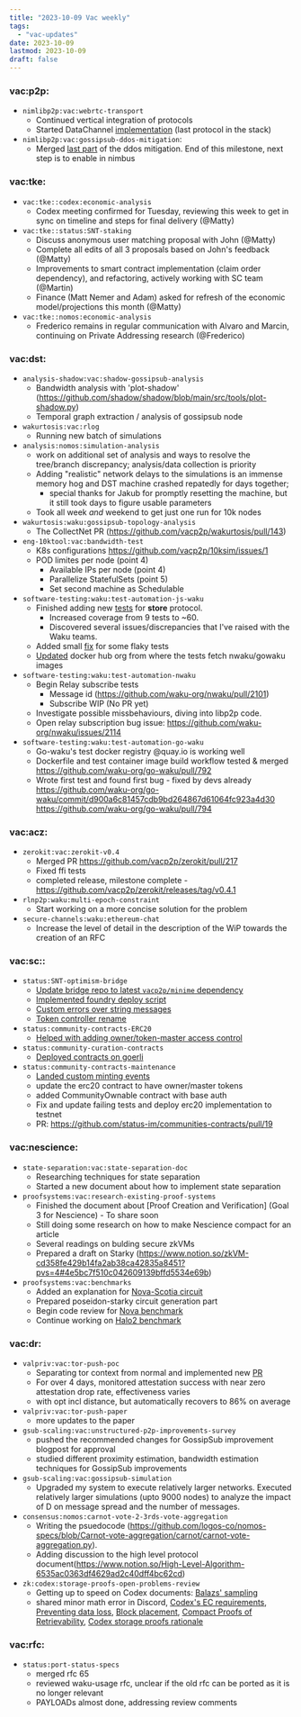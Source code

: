 ```yaml
---
title: "2023-10-09 Vac weekly"
tags:
  - "vac-updates"
date: 2023-10-09
lastmod: 2023-10-09
draft: false
---
```


### vac:p2p:
- `nimlibp2p:vac:webrtc-transport`
  - Continued vertical integration of protocols
  - Started DataChannel [implementation](https://github.com/status-im/nim-webrtc/pull/4) (last protocol in the stack)
- `nimlibp2p:vac:gossipsub-ddos-mitigation`:
  - Merged [last part](https://github.com/status-im/nim-libp2p/pull/954) of the ddos mitigation. End of this milestone, next step is to enable in nimbus

### vac:tke:
- `vac:tke::codex:economic-analysis`
  - Codex meeting confirmed for Tuesday, reviewing this week to get in sync on timeline and steps for final delivery (@Matty)
- `vac:tke::status:SNT-staking`
  - Discuss anonymous user matching proposal with John (@Matty)
  - Complete all edits of all 3 proposals based on John's feedback (@Matty)
  - Improvements to smart contract implementation (claim order dependency), and refactoring, actively working with SC team (@Martin)
  - Finance (Matt Nemer and Adam) asked for refresh of the economic model/projections this month (@Matty)
- `vac:tke::nomos:economic-analysis`
  - Frederico remains in regular communication with Alvaro and Marcin, continuing on Private Addressing research (@Frederico)

### vac:dst:
- `analysis-shadow:vac:shadow-gossipsub-analysis`
  - Bandwidth analysis with 'plot-shadow' (https://github.com/shadow/shadow/blob/main/src/tools/plot-shadow.py)
  - Temporal graph extraction / analysis of gossipsub node
- `wakurtosis:vac:rlog`
    - Running new batch of simulations
- `analysis:nomos:simulation-analysis`
  - work on additional set of analysis and ways to resolve the tree/branch discrepancy; analysis/data collection is priority
  - Adding "realistic" network delays to the simulations is an immense memory hog and DST machine crashed repatedly for days together;
    - special thanks for Jakub for promptly resetting the machine, but it still took days to figure usable parameters
  - Took all week *and* weekend to get just one run for 10k nodes
- `wakurtosis:waku:gossipsub-topology-analysis`
  - The CollectNet PR (https://github.com/vacp2p/wakurtosis/pull/143)
- `eng-10ktool:vac:bandwidth-test`
  - K8s configurations https://github.com/vacp2p/10ksim/issues/1
  - POD limites per node (point 4)
    - Available IPs per node (point 4)
    - Parallelize StatefulSets (point 5)
    - Set second machine as Schedulable
- `software-testing:waku:test-automation-js-waku`
  - Finished adding new [tests](https://github.com/waku-org/js-waku/pull/1627) for **store** protocol. 
    - Increased coverage from 9 tests to ~60. 
    - Discovered several issues/discrepancies that I've raised with the Waku teams.
  - Added small [fix](https://github.com/waku-org/js-waku/pull/1628) for some flaky tests
  - [Updated](https://github.com/waku-org/js-waku/pull/1632) docker hub org from where the tests fetch nwaku/gowaku images
- `software-testing:waku:test-automation-nwaku`
    - Begin Relay subscribe tests
        - Message id (https://github.com/waku-org/nwaku/pull/2101)
        - Subscribe WIP (No PR yet)
    - Investigate possible missbehaviours, diving into libp2p code.
    - Open relay subscription bug issue: https://github.com/waku-org/nwaku/issues/2114
- `software-testing:waku:test-automation-go-waku`
  - Go-waku's test docker registry @quay.io is working well
  - Dockerfile and test container image build workflow tested & merged https://github.com/waku-org/go-waku/pull/792
  - Wrote first test and found first bug - fixed by devs already https://github.com/waku-org/go-waku/commit/d900a6c81457cdb9bd264867d61064fc923a4d30  https://github.com/waku-org/go-waku/pull/794

### vac:acz:
- `zerokit:vac:zerokit-v0.4`
  - Merged PR https://github.com/vacp2p/zerokit/pull/217
  - Fixed ffi tests
  - completed release, milestone complete - https://github.com/vacp2p/zerokit/releases/tag/v0.4.1
- `rlnp2p:waku:multi-epoch-constraint`
  - Start working on a more concise solution for the problem
- `secure-channels:waku:ethereum-chat`
  - Increase the level of detail in the description of the WiP towards the creation of an RFC

### vac:sc::
- `status:SNT-optimism-bridge`
  - [Update bridge repo to latest `vacp2p/minime` dependency](https://github.com/logos-co/optimism-bridge-snt/pull/14)
  - [Implemented foundry deploy script](https://github.com/logos-co/optimism-bridge-snt/pull/17)
  - [Custom errors over string messages](https://github.com/logos-co/optimism-bridge-snt/pull/18)
  - [Token controller rename](https://github.com/logos-co/optimism-bridge-snt/pull/19)
- `status:community-contracts-ERC20`
  - [Helped with adding owner/token-master access control](https://github.com/status-im/communities-contracts/pull/19)
- `status:community-curation-contracts`
  - [Deployed contracts on goerli](https://github.com/status-im/community-dapp/pull/77)
- `status:community-contracts-maintenance`
  - [Landed custom minting events](https://github.com/status-im/communities-contracts/pull/18)
  - update the erc20 contract to have owner/master tokens
  - added CommunityOwnable contract with base auth
  - Fix and update failing tests and deploy erc20 implementation to testnet
  - PR: https://github.com/status-im/communities-contracts/pull/19

### vac:nescience:
- `state-separation:vac:state-separation-doc`
  - Researching techniques for state separation
  - Started a new document about how to implement state separation
- `proofsystems:vac:research-existing-proof-systems`
  - Finished the document about [Proof Creation and Verification] (Goal 3 for Nescience) - To share soon
  - Still doing some research on how to make Nescience compact for an article
  - Several readings on bulding secure zkVMs
  - Prepared a draft on Starky (https://www.notion.so/zkVM-cd358fe429b14fa2ab38ca42835a8451?pvs=4#4e5bc7f510c042609139bffd5534e69b)
- `proofsystems:vac:benchmarks`
  - Added an explanation for [Nova-Scotia circuit](https://www.notion.so/zkVM-cd358fe429b14fa2ab38ca42835a8451?pvs=4#371accf979444502844fcad6738789fc)
  - Prepared poseidon-starky circuit generation part
  - Begin code review for [Nova benchmark](https://github.com/vacp2p/zk-explorations/pull/13)
  - Continue working on [Halo2 benchmark](https://github.com/vacp2p/zk-explorations/pull/11) 

### vac:dr:
- `valpriv:vac:tor-push-poc`
  - Separating tor context from normal and implemented new [PR](https://github.com/vacp2p/nimbus-eth2-experimental/pull/4)
  - For over 4 days, monitored attestation success with near zero attestation drop rate, effectiveness varies
  - with opt incl distance, but automatically recovers to 86% on average
- `valpriv:vac:tor-push-paper`
  - more updates to the paper
- `gsub-scaling:vac:unstructured-p2p-improvements-survey`
  - pushed the recommended changes for GossipSub improvement blogpost for approval
  - studied different proximity estimation, bandwidth estimation techniques for GossipSub improvements
- `gsub-scaling:vac:gossipsub-simulation` 
  - Upgraded my system to execute relatively larger networks. Executed relatively larger simulations (upto 9000 nodes) to analyze the impact of D on message spread and the number of messages.
- `consensus:nomos:carnot-vote-2-3rds-vote-aggregation` 
  - Writing the psuedocode (https://github.com/logos-co/nomos-specs/blob/Carnot-vote-aggregation/carnot/carnot-vote-aggregation.py).
  - Adding discussion to the high level protocol document(https://www.notion.so/High-Level-Algorithm-6535ac0363df4629ad2c40dff4bc62cd)
- `zk:codex:storage-proofs-open-problems-review`
    - Getting up to speed on Codex documents: [Balazs' sampling](https://github.com/codex-storage/zk-research-artifacts/blob/master/sampling/sampling.pdf)
    - shared minor math error in Discord, [Codex's EC requirements](https://hackmd.io/D7-DWiodSp-GD7YAIgQ06Q), [Preventing data loss](https://docs.google.com/document/d/1f01MOr-jKE4q24B9COlRaT0wOgxhbCwLjSN68H2-lC0/edit#heading=h.nvinp7wmkq2o), [Block placement](https://github.com/orgs/codex-storage/discussions/119), [Compact Proofs of Retrievability](https://eprint.iacr.org/2008/073.pdf), [Codex storage proofs rationale](https://hackmd.io/tzgIJ2j9SECq2e4zBIbCXg)

### vac:rfc:
- `status:port-status-specs`
  - merged rfc 65
  - reviewed waku-usage rfc, unclear if the old rfc can be ported as it is no longer relevant
  - PAYLOADs almost done, addressing review comments

